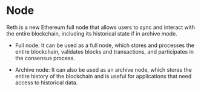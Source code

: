 # Node

Reth is a new Ethereum full node that allows users to sync and interact with the entire blockchain, including its historical state if in archive mode. 

- Full node: It can be used as a full node, which stores and processes the entire blockchain, validates blocks and transactions, and participates in the consensus process. 

- Archive node: It can also be used as an archive node, which stores the entire history of the blockchain and is useful for applications that need access to historical data.